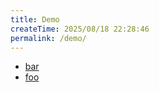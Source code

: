 ```yaml
---
title: Demo
createTime: 2025/08/18 22:28:46
permalink: /demo/
---
```


- [bar](./bar.md)
- [foo](./foo.md)
